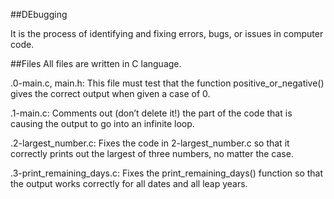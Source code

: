 ##DEbugging

It is the process of identifying and fixing errors, bugs, or issues in computer code.

##Files
All files are written in C language.

.0-main.c, main.h: This file must test that the function positive_or_negative() gives the correct output when given a case of 0.

.1-main.c:  Comments out (don’t delete it!) the part of the code that is causing the output to go into an infinite loop.

.2-largest_number.c: Fixes the code in 2-largest_number.c so that it correctly prints out the largest of three numbers, no matter the case.

.3-print_remaining_days.c: Fixes the print_remaining_days() function so that the output works correctly for all dates and all leap years.
